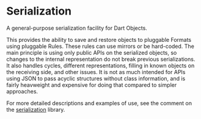 Serialization
=============

A general-purpose serialization facility for Dart Objects.

This provides the ability to save and restore objects to pluggable
Formats using pluggable Rules.
These rules can use mirrors or be hard-coded. The main principle
is using only public APIs on the serialized objects, so changes to the
internal representation do not break previous serializations. It also handles
cycles, different representations, filling in known objects on the 
receiving side, and other issues. It is not as much intended for
APIs using JSON to pass acyclic structures without class information,
and is fairly heavweight and expensive for doing that compared to simpler
approaches.
 
For more detailed descriptions and examples of use, see the comment on
the [serialization][serialization] library.

[serialization]: https://api.dartlang.org/docs/channels/stable/latest/serialization.html
